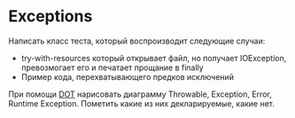 # Exceptions
Написать класс теста, который воспроизводит следующие случаи:

* try-with-resources который открывает файл, но получает IOException, превозмогает его и печатает прощание в finally 
* Пример кода, перехватывающего предков исключений

При помощи [DOT](https://en.wikipedia.org/wiki/DOT_(graph_description_language)) нарисовать диаграмму Throwable, Exception, Error, Runtime Exception. Пометить какие из них декларируемые, какие нет.
